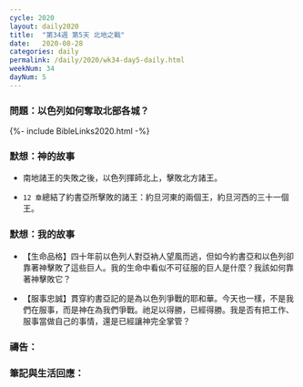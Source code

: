 ```yaml
---
cycle: 2020
layout: daily2020
title:  "第34週 第5天 北地之戰"
date:   2020-08-28
categories: daily
permalink: /daily/2020/wk34-day5-daily.html
weekNum: 34
dayNum: 5
---
```


### 問題：以色列如何奪取北部各城？

{%- include BibleLinks2020.html -%}

### 默想：神的故事 
+ 南地諸王的失敗之後，以色列揮師北上，擊敗北方諸王。

+ `12 章`總結了約書亞所擊敗的諸王：約旦河東的兩個王，約旦河西的三十一個王。

### 默想：我的故事 
+ 【生命品格】四十年前以色列人對亞衲人望風而逃，但如今約書亞和以色列卻靠著神擊敗了這些巨人。我的生命中看似不可征服的巨人是什麼？我該如何靠著神擊敗它？

+ 【服事忠誠】貫穿約書亞記的是為以色列爭戰的耶和華。今天也一樣，不是我們在服事，而是神在為我們爭戰。祂足以得勝，已經得勝。我是否有把工作、服事當做自己的事情，還是已經讓神完全掌管？

### 禱告：

### 筆記與生活回應：
